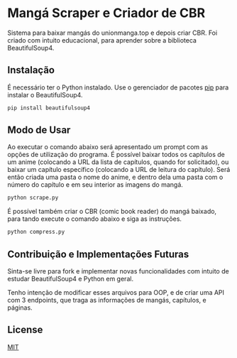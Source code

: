 # Mangá Scraper e Criador de CBR

Sistema para baixar mangás do unionmanga.top e depois criar CBR. Foi criado com intuito educacional, para aprender sobre a biblioteca BeautifulSoup4. 

## Instalação

É necessário ter o Python instalado.
Use o gerenciador de pacotes [pip](https://pip.pypa.io/en/stable/) para instalar o BeautifulSoup4. 

```bash
pip install beautifulsoup4
```

## Modo de Usar

Ao executar o comando abaixo será apresentado um prompt com as opções de utilização do programa. É possível baixar todos os capítulos de um anime (colocando a URL da lista de capítulos, quando for solicitado), ou baixar um capítulo específico (colocando a URL de leitura do capítulo). Será então criada uma pasta o nome do anime, e dentro dela uma pasta com o número do capítulo e em seu interior as imagens do mangá.
```python
python scrape.py
```
É possível também criar o CBR (comic book reader) do mangá baixado, para tando execute o comando abaixo e siga as instruções.
```python
python compress.py
```

## Contribuição e Implementações Futuras
Sinta-se livre para fork e implementar novas funcionalidades com intuito de estudar BeautifulSoup4 e Python em geral.

Tenho intenção de modificar esses arquivos para OOP, e de criar uma API com 3 endpoints, que traga as informações de mangás, capítulos, e páginas.

## License
[MIT](https://choosealicense.com/licenses/mit/)